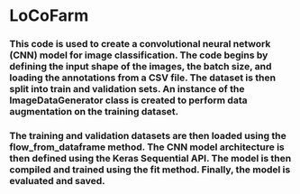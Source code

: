 # LoCoFarm

### This code is used to create a convolutional neural network (CNN) model for image classification. The code begins by defining the input shape of the images, the batch size, and loading the annotations from a CSV file. The dataset is then split into train and validation sets. An instance of the ImageDataGenerator class is created to perform data augmentation on the training dataset.

### The training and validation datasets are then loaded using the flow_from_dataframe method. The CNN model architecture is then defined using the Keras Sequential API. The model is then compiled and trained using the fit method. Finally, the model is evaluated and saved.
